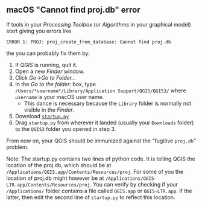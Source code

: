 ## macOS "Cannot find proj.db" error

If tools in your *Processing Toolbox* (or *Algorithms* in your graphical model) start giving you errors like

```
ERROR 1: PROJ: proj_create_from_database: Cannot find proj.db
```

the you can probably fix them by:

1. If *QGIS* is running, quit it.
1. Open a new *Finder* window.
1. Click *Go→Go to Folder…*
1. In the *Go to the folder:* box, type
    `/Users/*username*/Library/Application Support/QGIS/QGIS3/`
    where *`username`* is your macOS user name.
    - This dance is necessary because the `Library` folder is normally not visible in the *Finder*.
1. Download [`startup.py`](startup.py)
1. Drag `startup.py` from wherever it landed (usually your `Downloads` folder) to the `QGIS3` folder you opened in step 3.

From now on, your QGIS should be immunized against the "fugitive `proj.db`" problem.

Note: The startup.py contains two lines of python code. It is telling QGIS the location of the proj.db, which should be at `/Applications/QGIS.app/Contents/Resources/proj`. For some of you the location of proj.db might however be at `/Applications/QGIS-LTR.app/Contents/Resources/proj`.
You can verify by checking if your `/Applications/` folder contains a file called `QGIS.app` or `QGIS-LTR.app`. If the latter, then edit the second line of `startup.py` to reflect this location.
